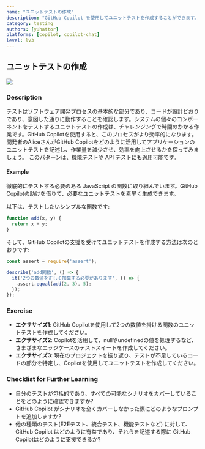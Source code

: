 ```yaml
---
name: "ユニットテストの作成"
description: "GitHub Copilot を使用してユニットテストを作成することができます。"
category: testing
authors: [yuhattor]
platforms: [copilot, copilot-chat]
level: lv3
---
```


## ユニットテストの作成

[<img src="https://img.shields.io/badge/Lv3-Mature_Best_Practice-brightgreen">](https://github.com/orgs/AI-Native-Development/projects/1/)

### Description

テストはソフトウェア開発プロセスの基本的な部分であり、コードが設計どおりであり、意図した通りに動作することを確認します。システムの個々のコンポーネントをテストするユニットテストの作成は、チャレンジングで時間のかかる作業です。GitHub Copilotを使用すると、このプロセスがより効率的になります。開発者のAliceさんがGitHub Copilotをどのように活用してアプリケーションのユニットテストを記述し、作業量を減少させ、効率を向上させるかを探ってみましょう。
このパターンは、機能テストや API テストにも適用可能です。

#### Example

徹底的にテストする必要のある JavaScript の関数に取り組んでいます。GitHub Copilotの助けを借りて、必要なユニットテストを素早く生成できます。

以下は、テストしたいシンプルな関数です:

```javascript
function add(x, y) {
  return x + y;
}
```

そして、GitHub Copilotの支援を受けてユニットテストを作成する方法は次のとおりです:

```javascript
const assert = require('assert');

describe('add関数', () => {
  it('2つの数値を正しく加算する必要があります', () => {
    assert.equal(add(2, 3), 5);
  });
});
```

### Exercise

- **エクササイズ1**: GitHub Copilotを使用して2つの数値を掛ける関数のユニットテストを作成してください。
- **エクササイズ2**: Copilotを活用して、nullやundefinedの値を処理するなど、さまざまなエッジケースのテストスイートを作成してください。
- **エクササイズ3**: 現在のプロジェクトを振り返り、テストが不足しているコードの部分を特定し、Copilotを使用してユニットテストを作成してください。

### Checklist for Further Learning

- 自分のテストが包括的であり、すべての可能なシナリオをカバーしていることをどのように確認できますか?
- GitHub Copilot がシナリオを全くカバーしなかった際にどのようなプロンプトを追加しますか?
- 他の種類のテスト(E2Eテスト、統合テスト、機能テストなど) に対して、GitHub Copilot はどのように有益であり、それらを記述する際に GitHub Copilotはどのように支援できるか?

